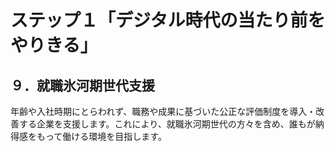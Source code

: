 # ステップ１「デジタル時代の当たり前をやりきる」

## ９．就職氷河期世代支援

年齢や入社時期にとらわれず、職務や成果に基づいた公正な評価制度を導入・改善する企業を支援します。これにより、就職氷河期世代の方々を含め、誰もが納得感をもって働ける環境を目指します。